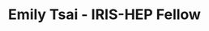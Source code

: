 ---
permalink: /fellows/etsai.html
layout: fellow
pagetype: fellow
active: false
title: Emily Tsai - IRIS-HEP Fellow
fellow-name: Emily Tsai
shortname: etsai
project_title: OpenCL based implementation of graph neural networks on FPGA
focus-area: ia
dates:
  start: 2021-01-11
  end: 2021-05-28
photo: /assets/images/team/Emily-Tsai.jpg
institution: University of Texas at Austin
e-mail: emily.tsai11@gmail.com
mentors:
- Isobel Ojalvo (Princeton University)
- Savannah Thais (Princeton University)
project_goal: >
  Reconstructing particle trajectories, or tracking, in the CMS detector is a crucial
  but slow step in understanding particle collisions at the LHC. Faster tracking methods
  are required to keep up with the significantly increased collision rate in the future
  High-Luminosity LHC. This project focuses on creating an OpenCL based implementation
  of a graph neural network (GNN) completely on an FPGA, rather than the current implementation
  of the GNN on CPU and FPGA coprocessors, with the goal of speeding up tracking.
proposal: /assets/pdf/EmilyTsai_Proposal.pdf
presentations:
github-username: emily-tsai11

linkedin-profile: https://www.linkedin.com/in/emily-tsai-a135ab1b1/
---